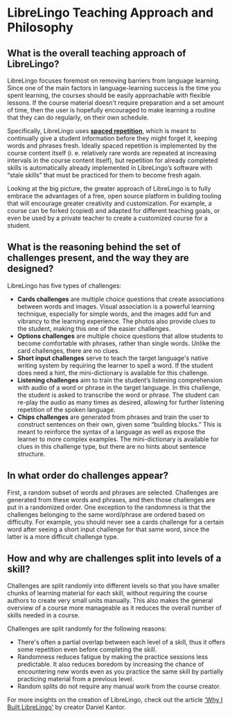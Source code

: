 # LibreLingo Teaching Approach and Philosophy

## What is the overall teaching approach of LibreLingo?

LibreLingo focuses foremost on removing barriers from language learning. Since one of the main factors in language-learning success is the time you spent learning, the courses should be easily approachable with flexible lessons. If the course material doesn't require preparation and a set amount of time, then the user is hopefully encouraged to make learning a routine that they can do regularly, on their own schedule.

Specifically, LibreLingo uses [**spaced repetition**](https://en.wikipedia.org/wiki/Spaced_repetition), which is meant to continually give a student information before they might forget it, keeping words and phrases fresh. Ideally spaced repetition is implemented by the course content itself (i. e. relatively rare words are repeated at increasing intervals in the course content itself), but repetition for already completed skills is automatically already implemented in LibreLingo’s software with “stale skills” that must be practiced for them to become fresh again.

Looking at the big picture, the greater approach of LibreLingo is to fully embrace the advantages of a free, open source platform in building tooling that will encourage greater creativity and customization. For example, a course can be forked (copied) and adapted for different teaching goals, or even be used by a private teacher to create a customized course for a student.

## What is the reasoning behind the set of challenges present, and the way they are designed?

LibreLingo has five types of challenges:

-   **Cards challenges** are multiple choice questions that create associations between words and images. Visual association is a powerful learning technique, especially for simple words, and the images add fun and vibrancy to the learning experience. The photos also provide clues to the student, making this one of the easier challenges.
-   **Options challenges** are multiple choice questions that allow students to become comfortable with phrases, rather than single words. Unlike the card challenges, there are no clues.
-   **Short input challenges** serve to teach the target language's native writing system by requiring the learner to spell a word. If the student does need a hint, the mini-dictionary is available for this challenge.
-   **Listening challenges** aim to train the student’s listening comprehension with audio of a word or phrase in the target language. In this challenge, the student is asked to transcribe the word or phrase. The student can re-play the audio as many times as desired, allowing for further listening repetition of the spoken language.
-   **Chips challenges** are generated from phrases and train the user to construct sentences on their own, given some “building blocks.” This is meant to reinforce the syntax of a language as well as expose the learner to more complex examples. The mini-dictionary is available for clues in this challenge type, but there are no hints about sentence structure.

## In what order do challenges appear?

First, a random subset of words and phrases are selected. Challenges are generated from these words and phrases, and then those challenges are put in a randomized order. One exception to the randomness is that the challenges belonging to the same word/phrase are ordered based on difficulty. For example, you should never see a cards challenge for a certain word after seeing a short input challenge for that same word, since the latter is a more difficult challenge type.

## How and why are challenges split into levels of a skill?

Challenges are split randomly into different levels so that you have smaller chunks of learning material for each skill, without requiring the course authors to create very small units manually. This also makes the general overview of a course more manageable as it reduces the overall number of skills needed in a course.

Challenges are split randomly for the following reasons:

-   There's often a partial overlap between each level of a skill, thus it offers some repetition even before completing the skill.
-   Randomness reduces fatigue by making the practice sessions less predictable. It also reduces boredom by increasing the chance of encountering new words even as you practice the same skill by partially practicing material from a previous level.
-   Random splits do not require any manual work from the course creator.

For more insights on the creation of LibreLingo, check out the article ['Why I Built LibreLingo'](https://dev.to/kantord/why-i-built-librelingo-280o) by creator Daniel Kantor.
